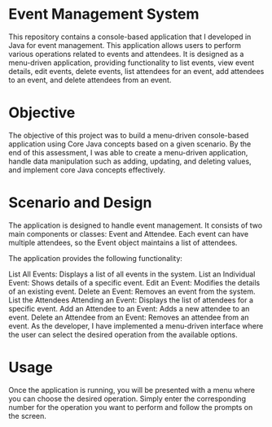 Event Management System
=======================
This repository contains a console-based application that I developed in Java for event management. This application allows users to perform various operations related to events and attendees. It is designed as a menu-driven application, providing functionality to list events, view event details, edit events, delete events, list attendees for an event, add attendees to an event, and delete attendees from an event.

Objective
==========
The objective of this project was to build a menu-driven console-based application using Core Java concepts based on a given scenario. By the end of this assessment, I was able to create a menu-driven application, handle data manipulation such as adding, updating, and deleting values, and implement core Java concepts effectively.

Scenario and Design
===================
The application is designed to handle event management. It consists of two main components or classes: Event and Attendee. Each event can have multiple attendees, so the Event object maintains a list of attendees.

The application provides the following functionality:

List All Events: Displays a list of all events in the system.
List an Individual Event: Shows details of a specific event.
Edit an Event: Modifies the details of an existing event.
Delete an Event: Removes an event from the system.
List the Attendees Attending an Event: Displays the list of attendees for a specific event.
Add an Attendee to an Event: Adds a new attendee to an event.
Delete an Attendee from an Event: Removes an attendee from an event.
As the developer, I have implemented a menu-driven interface where the user can select the desired operation from the available options.

Usage
======
Once the application is running, you will be presented with a menu where you can choose the desired operation. Simply enter the corresponding number for the operation you want to perform and follow the prompts on the screen.
